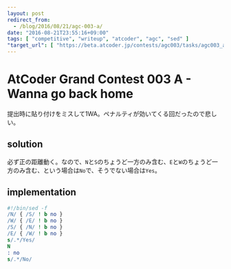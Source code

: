 ```yaml
---
layout: post
redirect_from:
  - /blog/2016/08/21/agc-003-a/
date: "2016-08-21T23:55:16+09:00"
tags: [ "competitive", "writeup", "atcoder", "agc", "sed" ]
"target_url": [ "https://beta.atcoder.jp/contests/agc003/tasks/agc003_a" ]
---
```


# AtCoder Grand Contest 003 A - Wanna go back home

提出時に貼り付けをミスして$1$WA。ペナルティが効いてくる回だったので悲しい。

## solution

必ず正の距離動く。なので、`N`と`S`のちょうど一方のみ含む、`E`と`W`のちょうど一方のみ含む、という場合は`No`で、そうでない場合は`Yes`。

## implementation

``` sed
#!/bin/sed -f
/N/ { /S/ ! b no }
/W/ { /E/ ! b no }
/S/ { /N/ ! b no }
/E/ { /W/ ! b no }
s/.*/Yes/
N
: no
s/.*/No/
```
